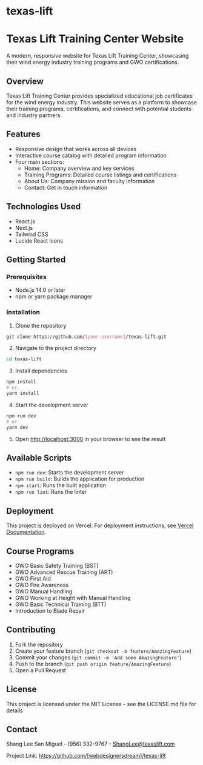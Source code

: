 # texas-lift
# Texas Lift Training Center Website

A modern, responsive website for Texas Lift Training Center, showcasing their wind energy industry training programs and GWO certifications.

## Overview

Texas Lift Training Center provides specialized educational job certificates for the wind energy industry. This website serves as a platform to showcase their training programs, certifications, and connect with potential students and industry partners.

## Features

- Responsive design that works across all devices
- Interactive course catalog with detailed program information
- Four main sections:
  - Home: Company overview and key services
  - Training Programs: Detailed course listings and certifications
  - About Us: Company mission and faculty information
  - Contact: Get in touch information

## Technologies Used

- React.js
- Next.js
- Tailwind CSS
- Lucide React Icons

## Getting Started

### Prerequisites

- Node.js 14.0 or later
- npm or yarn package manager

### Installation

1. Clone the repository
```bash
git clone https://github.com/[your-username]/texas-lift.git
```

2. Navigate to the project directory
```bash
cd texas-lift
```

3. Install dependencies
```bash
npm install
# or
yarn install
```

4. Start the development server
```bash
npm run dev
# or
yarn dev
```

5. Open [http://localhost:3000](http://localhost:3000) in your browser to see the result

## Available Scripts

- `npm run dev`: Starts the development server
- `npm run build`: Builds the application for production
- `npm start`: Runs the built application
- `npm run lint`: Runs the linter

## Deployment

This project is deployed on Vercel. For deployment instructions, see [Vercel Documentation](https://vercel.com/docs).

## Course Programs

- GWO Basic Safety Training (BST)
- GWO Advanced Rescue Training (ART)
- GWO First Aid
- GWO Fire Awareness
- GWO Manual Handling
- GWO Working at Height with Manual Handling
- GWO Basic Technical Training (BTT)
- Introduction to Blade Repair

## Contributing

1. Fork the repository
2. Create your feature branch (`git checkout -b feature/AmazingFeature`)
3. Commit your changes (`git commit -m 'Add some AmazingFeature'`)
4. Push to the branch (`git push origin feature/AmazingFeature`)
5. Open a Pull Request

## License

This project is licensed under the MIT License - see the LICENSE.md file for details

## Contact

Shang Lee San Miguel - (956) 332-9767 - ShangLee@texaslift.com

Project Link: https://github.com/[webdesignersdream]/texas-lift
